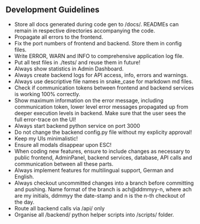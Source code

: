 ## Development Guidelines

- Store all docs generated during code gen to /docs/. READMEs can remain in respective directories accompanying the code.
- Propagate all errors to the frontend.
- Fix the port numbers of frontend and backend. Store them in config files.
- Write ERROR, WARN and INFO to comprehensive application log file.
- Put all test files in ./tests/ and reuse them in future!
- Always show statistics in Admin Dashboard.
- Always create backend logs for API access, info, errors and warnings.
- Always use descriptive file names in snake_case for markdown md files.
- Check if communication tokens between frontend and backend services is working 100% correctly.
- Show maximum information on the error message, including communication token, lower level error messages propagated up from deeper execution levels in backend. Make sure that the user sees the full error-trace on the UI!
- Always start backend python service on port 3000
- Do not change the backend config.py file without my explicity approval!
- Keep my UIs minimalistic!
- Ensure all modals disappear upon ESC!
- When coding new features, ensure to include changes as necessary to public frontend, AdminPanel, backend services, database, API calls and communication between all these parts.
- Always implement features for multilingual support, German and English.
- Always checkout uncommitted changes into a branch before committing and pushing. Name format of the branch is ach@ddmmyy-n, where ach are my initials, ddmmyy the date-stamp and n is the n-th checkout of the day.
- Route all backend calls via /api/ only
- Organise all /backend/ python helper scripts into /scripts/ folder.